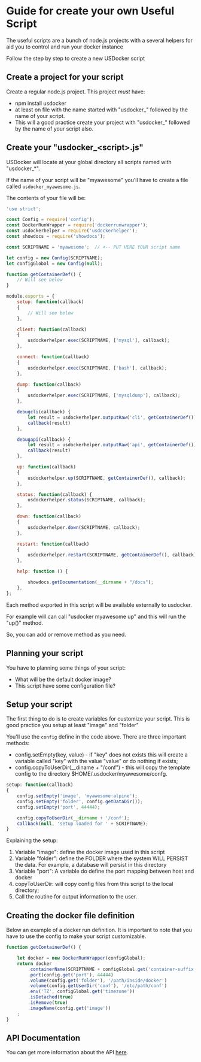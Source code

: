 # Guide for create your own Useful Script

The useful scripts are a bunch of node.js projects with a several helpers
for aid you to control and run your docker instance

Follow the step by step to create a new USDocker script

## Create a project for your script

Create a regular node.js project. This project *must* have:

- npm install usdocker
- at least on file with the name started with "usdocker_" followed by the name of your script.
- This will a good practice create your project with "usdocker_" followed by the name of your script also.


## Create your "usdocker_\<script\>.js"

USDocker will locate at your global directory all scripts named with "usdocker_*".   

If the name of your script will be "myawesome" you'll have to create a file called
`usdocker_myawesome.js`. 

The contents of your file will be:



```javascript
'use strict';

const Config = require('config');
const DockerRunWrapper = require('dockerrunwrapper');
const usdockerhelper = require('usdockerhelper');
const showdocs = require('showdocs');

const SCRIPTNAME = 'myawesome';  // <-- PUT HERE YOUR script name

let config = new Config(SCRIPTNAME);
let configGlobal = new Config(null);

function getContainerDef() {
    // Will see below
}

module.exports = {
    setup: function(callback)
    {
        // Will see below
    },

    client: function(callback)
    {
        usdockerhelper.exec(SCRIPTNAME, ['mysql'], callback);
    },

    connect: function(callback)
    {
        usdockerhelper.exec(SCRIPTNAME, ['bash'], callback);
    },

    dump: function(callback)
    {
        usdockerhelper.exec(SCRIPTNAME, ['mysqldump'], callback);
    },

    debugcli(callback) {
        let result = usdockerhelper.outputRaw('cli', getContainerDef());
        callback(result)
    },

    debugapi(callback) {
        let result = usdockerhelper.outputRaw('api', getContainerDef());
        callback(result)
    },

    up: function(callback)
    {
        usdockerhelper.up(SCRIPTNAME, getContainerDef(), callback);
    },

    status: function(callback) {
        usdockerhelper.status(SCRIPTNAME, callback);
    },

    down: function(callback)
    {
        usdockerhelper.down(SCRIPTNAME, callback);
    },

    restart: function(callback)
    {
        usdockerhelper.restart(SCRIPTNAME, getContainerDef(), callback);
    },

    help: function () {

        showdocs.getDocumentation(__dirname + "/docs");
    },
};
```

Each method exported in this script will be available externally to usdocker.

For example will can call "usdocker myawesome up" and this will run the "up()" method.

So, you can add or remove method as you need. 

## Planning your script

You have to planning some things of your script:

- What will be the default docker image?
- This script have some configuration file?


## Setup your script

The first thing to do is to create variables for customize your script.
This is good practice you setup at least "image" and "folder"

You'll use the `config` define in the code above. There are three important methods:

- config.setEmpty(key, value) - if "key" does not exists this will create a variable called "key" 
    with the value "value" or do nothing if exists;
- config.copyToUserDir(__diname + "/conf") - this will copy the template config to the directory
    $HOME/.usdocker/myawesome/confg.  

```javascript
setup: function(callback)
{
    config.setEmpty('image', 'myawesome:alpine');
    config.setEmpty('folder', config.getDataDir());
    config.setEmpty('port', 44444);

    config.copyToUserDir(__dirname + '/conf');
    callback(null, 'setup loaded for ' + SCRIPTNAME);
}
```

Explaining the setup:

1. Variable "image": define the docker image used in this script
2. Variable "folder": define the FOLDER where the system WILL PERSIST the data. 
    For example, a database will persist in this directory
3. Variable "port": A variable do define the port mapping between host and docker
4. copyToUserDir: will copy config files from this script to the local directory;
5. Call the routine for output information to the user. 

## Creating the docker file definition

Below an example of a docker run definition. It is important to note
that you have to use the config to make your script customizable. 

```javascript
function getContainerDef() {

    let docker = new DockerRunWrapper(configGlobal);
    return docker
        .containerName(SCRIPTNAME + configGlobal.get('container-suffix'))
        .port(config.get('port'), 44444)
        .volume(config.get('folder'), '/path/inside/docker')
        .volume(config.getUserDir('conf'), '/etc/path/conf')
        .env('TZ', configGlobal.get('timezone'))
        .isDetached(true)
        .isRemove(true)
        .imageName(config.get('image'))
    ;
}
```

## API Documentation

You can get more information about the API [here](api).